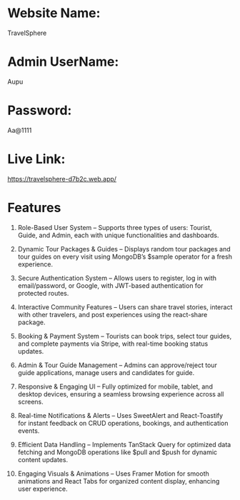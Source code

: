 # Website Name:
 TravelSphere

# Admin UserName:
 Aupu
# Password: 
 Aa@1111

# Live Link:
  https://travelsphere-d7b2c.web.app/

# Features

1. Role-Based User System – Supports three types of users: Tourist, Guide, and Admin, each with unique functionalities and dashboards.

2. Dynamic Tour Packages & Guides – Displays random tour packages and tour guides on every visit using MongoDB’s $sample operator for a fresh experience.

3. Secure Authentication System – Allows users to register, log in with email/password, or Google, with JWT-based authentication for protected routes.

4. Interactive Community Features – Users can share travel stories, interact with other travelers, and post experiences using the react-share package.

5. Booking & Payment System – Tourists can book trips, select tour guides, and complete payments via Stripe, with real-time booking status updates.

6. Admin & Tour Guide Management – Admins can approve/reject tour guide applications, manage users and candidates for guide.

7. Responsive & Engaging UI – Fully optimized for mobile, tablet, and desktop devices, ensuring a seamless browsing experience across all screens.

8. Real-time Notifications & Alerts – Uses SweetAlert and React-Toastify for instant feedback on CRUD operations, bookings, and authentication events.

9. Efficient Data Handling – Implements TanStack Query for optimized data fetching and MongoDB operations like $pull and $push for dynamic content updates.

10. Engaging Visuals & Animations – Uses Framer Motion for smooth animations and React Tabs for organized content display, enhancing user experience.